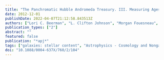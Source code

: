 ```yaml
---
title: "The Panchromatic Hubble Andromeda Treasury. III. Measuring Ages and Masses of Partially Resolved Stellar Clusters"
date: 2012-12-01
publishDate: 2022-04-07T21:12:58.843513Z
authors: ["Lori C. Beerman", "L. Clifton Johnson", "Morgan Fouesneau", "Julianne J. Dalcanton", "Daniel R. Weisz", "Anil C. Seth", "Ben F. Williams", "Eric F. Bell", "Luciana C. Bianchi", "Nelson Caldwell", "Andrew E. Dolphin", "Dimitrios A. Gouliermis", "Jason S. Kalirai", "Søren S. Larsen", "Jason L. Melbourne", "Hans-Walter Rix", "Evan D. Skillman"]
publication_types: ["2"]
abstract: ""
featured: false
publication: "*apj*"
tags: ["galaxies: stellar content", "Astrophysics - Cosmology and Nongalactic Astrophysics", "Astrophysics - Astrophysics of Galaxies"]
doi: "10.1088/0004-637X/760/2/104"
---
```



